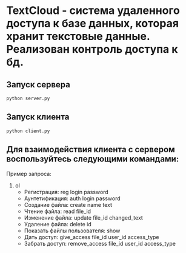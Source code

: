 # TextCloud - система удаленного доступа к базе данных, которая хранит текстовые данные. Реализован контроль доступа к бд. #
## Запуск сервера ##
    python server.py
## Запуск клиента ##
    python client.py
## Для взаимодействия клиента с сервером воспользуйтесь следующими командами: ##
Пример запроса:
1. ol
    * Регистрация: reg login password
    * Аунтетификация: auth login password
    * Создание файла: create name text
    * Чтение файла: read file_id
    * Изменение файла: update file_id changed_text
    * Удаление файла: delete id
    * Показать файлы пользователя: show
    * Дать доступ: give_access file_id user_id access_type
    * Забрать доступ: remove_access file_id user_id access_type
